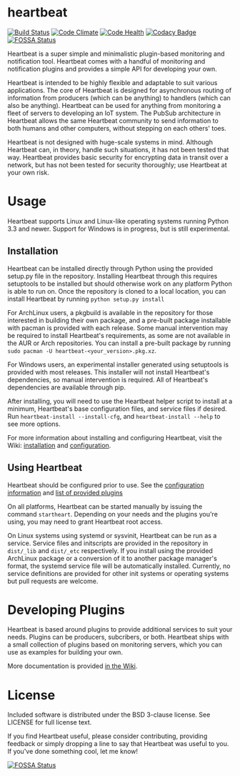 heartbeat
============
[![Build Status](https://travis-ci.org/thenaterhood/heartbeat.svg?branch=master)](https://travis-ci.org/thenaterhood/heartbeat)
[![Code Climate](https://codeclimate.com/github/thenaterhood/heartbeat/badges/gpa.svg)](https://codeclimate.com/github/thenaterhood/heartbeat)
[![Code Health](https://landscape.io/github/thenaterhood/heartbeat/master/landscape.svg?style=flat)](https://landscape.io/github/thenaterhood/heartbeat/master)
[![Codacy Badge](https://api.codacy.com/project/badge/grade/d2ed1f70fd774c6f9111a96b12d8dcac)](https://www.codacy.com/app/thenaterhood/heartbeat)
[![FOSSA Status](https://app.fossa.io/api/projects/git%2Bgithub.com%2Fthenaterhood%2Fheartbeat.svg?type=shield)](https://app.fossa.io/projects/git%2Bgithub.com%2Fthenaterhood%2Fheartbeat?ref=badge_shield)

Heartbeat is a super simple and minimalistic plugin-based monitoring and
notification tool. Heartbeat comes with a handful of monitoring and notification
plugins and provides a simple API for developing your own.

Heartbeat is intended to be highly flexible and adaptable to suit various
applications. The core of Heartbeat is designed for asynchronous routing of
information from producers (which can be anything) to handlers (which can
also be anything). Heartbeat can be used for anything from monitoring a fleet
of servers to developing an IoT system. The PubSub architecture in Heartbeat
allows the same Heartbeat community to send information to both humans and
other computers, without stepping on each others' toes.

Heartbeat is not designed with huge-scale systems in mind. Although Heartbeat
can, in theory, handle such situations, it has not been tested that way. Heartbeat
provides basic security for encrypting data in transit over a network, but has
not been tested for security thoroughly; use Heartbeat at your own risk.

# Usage
Heartbeat supports Linux and Linux-like operating systems running Python 3.3
and newer. Support for Windows is in progress, but is still experimental.

## Installation
Heartbeat can be installed directly through Python using the provided setup.py
file in the repository. Installing Heartbeat through this requires setuptools
to be installed but should otherwise work on any platform Python is able to
run on. Once the repository is cloned to a local location, you can install
Heartbeat by running `python setup.py install`

For ArchLinux users, a pkgbuild is available in the repository for those
interested in building their own package, and a pre-built package installable
with pacman is provided with each release. Some manual intervention may be
required to install Heartbeat's requirements, as some are not available in
the AUR or Arch repositories. You can install a pre-built package by running
`sudo pacman -U heartbeat-<your_version>.pkg.xz`.

For Windows users, an experimental installer generated using setuptools is
provided with most releases. This installer will not install Heartbeat's
dependencies, so manual intervention is required. All of Heartbeat's
dependencies are available through pip.

After installing, you will need to use the Heartbeat helper script to install
at a minimum, Heartbeat's base configuration files, and service files if
desired. Run `heartbeat-install --install-cfg`, and `heartbeat-install --help`
to see more options.

For more information about installing and configuring Heartbeat, visit the Wiki:
[installation](https://github.com/thenaterhood/heartbeat/wiki/Installation) and
[configuration](https://github.com/thenaterhood/heartbeat/wiki/Configuration).

## Using Heartbeat
Heartbeat should be configured prior to use. See the [configuration information](https://github.com/thenaterhood/heartbeat/wiki/Configuration) and
[list of provided plugins](https://github.com/thenaterhood/heartbeat/wiki/Packaged-Plugins)

On all platforms, Heartbeat can be started manually by issuing the command
`startheart`. Depending on your needs and the plugins you're using, you may
need to grant Heartbeat root access.

On Linux systems using systemd or sysvinit, Heartbeat can be run as a service.
Service files and initscripts are provided in the repository in `dist/_lib` and
`dist/_etc` respectively. If you install using the provided ArchLinux package
or a conversion of it to another package manager's format, the systemd service
file will be automatically installed. Currently, no service definitions are
provided for other init systems or operating systems but pull requests are
welcome.

# Developing Plugins
Heartbeat is based around plugins to provide additional services to suit
your needs. Plugins can be producers, subcribers, or both. Heartbeat ships
with a small collection of plugins based on monitoring servers, which you
can use as examples for building your own.

More documentation is provided
[in the Wiki](https://github.com/thenaterhood/heartbeat/wiki/Building-Plugins).

# License
Included software is distributed under the BSD 3-clause license. See LICENSE
for full license text.

If you find Heartbeat useful, please consider contributing, providing feedback
or simply dropping a line to say that Heartbeat was useful to you. If you've
done something cool, let me know!


[![FOSSA Status](https://app.fossa.io/api/projects/git%2Bgithub.com%2Fthenaterhood%2Fheartbeat.svg?type=large)](https://app.fossa.io/projects/git%2Bgithub.com%2Fthenaterhood%2Fheartbeat?ref=badge_large)
